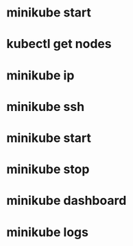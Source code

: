 # minikube start
# kubectl get nodes
# minikube ip
# minikube ssh 
# minikube start
# minikube stop
# minikube dashboard
# minikube logs